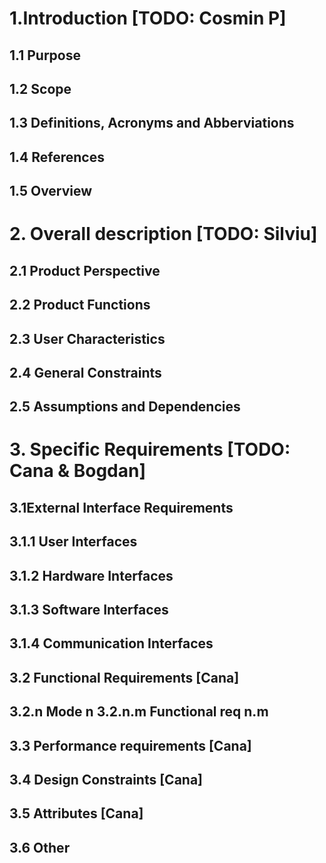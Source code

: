 # 1.Introduction  [TODO: Cosmin P]

## 1.1 Purpose 
## 1.2 Scope 
## 1.3 Definitions, Acronyms and Abberviations 
## 1.4 References 
## 1.5 Overview 

# 2. Overall description [TODO: Silviu]
## 2.1 Product Perspective 
## 2.2 Product Functions 
## 2.3 User Characteristics 
## 2.4 General Constraints 
## 2.5 Assumptions and Dependencies 

# 3. Specific Requirements [TODO: Cana & Bogdan]

## 3.1External Interface Requirements 
## 3.1.1 User Interfaces 
## 3.1.2 Hardware Interfaces 
## 3.1.3 Software Interfaces 
## 3.1.4 Communication Interfaces 
## 3.2 Functional Requirements [Cana]
## 3.2.n Mode n 3.2.n.m Functional req n.m 
## 3.3 Performance requirements [Cana]
## 3.4 Design Constraints  [Cana]
## 3.5 Attributes [Cana]
## 3.6 Other